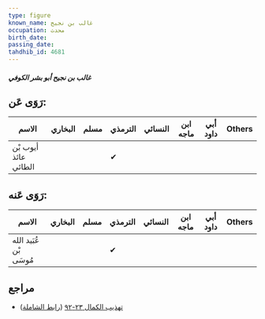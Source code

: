 ```yaml
---
type: figure
known_name: غالب بن نجيح
occupation: محدث
birth_date:
passing_date:
tahdhib_id: 4681
---
```

##### غالب بن نجيح أبو بشر الكوفي

## رَوَى عَن:
| الاسم                | البخاري | مسلم | الترمذي | النسائي | ابن ماجه | أبي داود | Others |
| -------------------- | ------- | ---- | ------- | ------- | -------- | -------- | ------ |
| أيوب بْن عائذ الطائي |         |      | ✔       |         |          |          |        |
## رَوَى عَنه:
| الاسم                  | البخاري | مسلم | الترمذي | النسائي | ابن ماجه | أبي داود | Others |
| ---------------------- | ------- | ---- | ------- | ------- | -------- | -------- | ------ |
| عُبَيد الله بْن مُوسَى |         |      | ✔       |         |          |          |        |
## مراجع
- [تهذيب الكمال ٢٣-٩٢](obsidian://open?vault=Tahdhib-al-Kamal&file=Figures/٤٦٨١-غالب%20بن%20نجيح%20أبو%20بشر%20الكوفي) ([رابط الشاملة](https://shamela.ws/book/3722/11979))